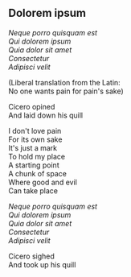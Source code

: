 ## Dolorem ipsum

_Neque porro quisquam est  
Qui dolorem ipsum  
Quia dolor sit amet  
Consectetur  
Adipisci velit_  

(Liberal translation from the Latin:  
No one wants pain for pain's sake)  

Cicero opined  
And laid down his quill  

I don't love pain  
For its own sake  
It's just a mark  
To hold my place  
A starting point  
A chunk of space  
Where good and evil  
Can take place  

_Neque porro quisquam est  
Qui dolorem ipsum  
Quia dolor sit amet  
Consectetur  
Adipisci velit_  

Cicero sighed  
And took up his quill  

